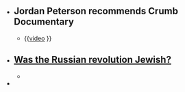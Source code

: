 - ## Jordan Peterson recommends Crumb Documentary
	- {{[video](https://youtu.be/RvYKBWIPg7E) }}
- [Was the Russian revolution Jewish?](https://www.jpost.com/magazine/was-the-russian-revolution-jewish-514323)
	-
	-
-